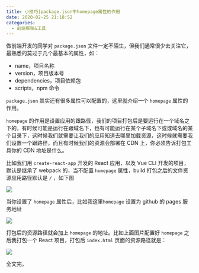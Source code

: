 ```yaml
---
title: 小技巧|package.json中homepage属性的作用
date: 2020-02-25 21:18:52
categories:
  - 前端框架&工具
---
```


做前端开发的同学对 `package.json` 文件一定不陌生，但我们通常很少去关注它，最熟悉的莫过于几个最基本的属性<!-- more -->，如：

- name，项目名称
- version，项目版本号
- dependencies，项目依赖包
- scripts，npm 命令

`package.json` 其实还有很多属性可以配置的，这里就介绍一个 `homepage` 属性的作用。

`homepage` 的作用是设置应用的跟路径，我们的项目打包后是要运行在一个域名之下的，有时候可能是运行在跟域名下，也有可能运行在某个子域名下或或域名的某个目录下，这时候我们就需要让我们的应用知道去哪里加载资源，这时候就需要我们设置一个跟路径，而且有时候我们的资源会部署在 CDN 上，你必须告诉打包工具你的 CDN 地址是什么。

比如我们用 `create-react-app` 开发的 React 应用，以及 Vue CLI 开发的项目，默认是继承了 webpack 的，当不配置 `homepage` 属性，build 打包之后的文件资源应用路径默认是 `/` ，如下图

![](https://myimgcloud.oss-cn-hangzhou.aliyuncs.com/20200226/1.png)

当你设置了 `homepage` 属性后，比如我这里`homepage` 设置为 github 的 pages 服务地址

![](https://myimgcloud.oss-cn-hangzhou.aliyuncs.com/20200226/3.png)

打包后的资源路径就会加上 `homepage` 的地址。比如上面图片配置好 `homepage` 之后我打包一个 React 项目，打包后 `index.html` 页面的资源路径就是：

![](https://myimgcloud.oss-cn-hangzhou.aliyuncs.com/20200226/2.png)

全文完。
